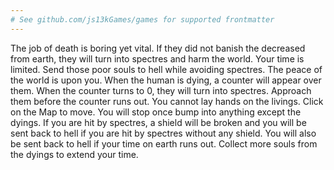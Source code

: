 ```yaml
---
# See github.com/js13kGames/games for supported frontmatter
---
```

The job of death is boring yet vital. If they did not banish the decreased from earth, they will turn into spectres and harm the world.
Your time is limited. Send those poor souls to hell while avoiding spectres. The peace of the world is upon you.
When the human is dying, a counter will appear over them. When the counter turns to 0, they will turn into spectres.
Approach them before the counter runs out. You cannot lay hands on the livings.
Click on the Map to move. You will stop once bump into anything except the dyings.
If you are hit by spectres, a shield will be broken and you will be sent back to hell if you are hit by spectres without any shield.
You will also be sent back to hell if your time on earth runs out. Collect more souls from the dyings to extend your time.